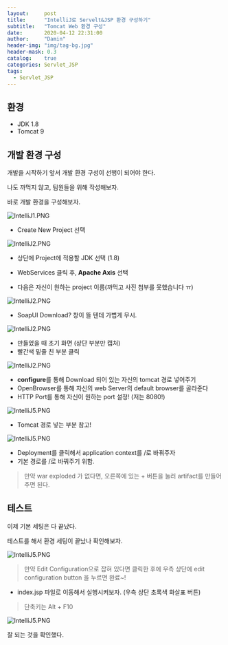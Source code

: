 ```yaml
---
layout:     post
title:      "IntelliJ로 Servelt&JSP 환경 구성하기"
subtitle:   "Tomcat Web 환경 구성"
date:       2020-04-12 22:31:00
author:     "Damin"
header-img: "img/tag-bg.jpg"
header-mask: 0.3
catalog:    true
categories: Servlet_JSP
tags:
  - Servlet_JSP
---
```


## 환경

- JDK 1.8
- Tomcat 9

## 개발 환경 구성

개발을 시작하기 앞서 개발 환경 구성이 선행이 되어야 한다.

나도 까먹지 않고, 팀원들을 위해 작성해보자.

바로 개발 환경을 구성해보자.

![IntelliJ1.PNG](/img/in-post/Servlet_JSP/IntelliJ1.PNG)

- Create New Project 선택

![IntelliJ2.PNG](/img/in-post/Servlet_JSP/IntelliJ2.PNG)

- 상단에 Project에 적용할 JDK 선택 (1.8)
- WebServices 클릭 후, **Apache Axis** 선택

- 다음은 자신이 원하는 project 이름(까먹고 사진 첨부를 못했습니다 ㅠ)

![IntelliJ2.PNG](/img/in-post/Servlet_JSP/IntelliJ3.PNG)

- SoapUI Download? 창이 뜰 텐데 가볍게 무시.

![IntelliJ2.PNG](/img/in-post/Servlet_JSP/IntelliJ4.PNG)

- 만들었을 때 초기 화면 (상단 부분만 캡처)
- 빨간색 밑줄 친 부분 클릭

![IntelliJ2.PNG](/img/in-post/Servlet_JSP/IntelliJ6.PNG)

- **configure**를 통해 Download 되어 있는 자신의 tomcat 경로 넣어주기
- OpenBrowser를 통해 자신의 web Server의 default browser를 골라준다
- HTTP Port를 통해 자신이 원하는 port 설정! (저는 8080!)

![IntelliJ5.PNG](/img/in-post/Servlet_JSP/IntelliJ5.PNG)

- Tomcat 경로 넣는 부분 참고!

![IntelliJ5.PNG](/img/in-post/Servlet_JSP/IntelliJ7.PNG)

- Deployment를 클릭해서 application context를 /로 바꿔주자
- 기본 경로를 /로 바꿔주기 위함.

> 만약 war exploded 가 없다면, 오른쪽에 있는 + 버튼을 눌러 artifact를 만들어주면 된다.

## 테스트

이제 기본 세팅은 다 끝났다.

테스트를 해서 환경 세팅이 끝났나 확인해보자.

![IntelliJ5.PNG](/img/in-post/Servlet_JSP/IntelliJ8.PNG)

> 만약 Edit Configuration으로 잡혀 있다면 클릭한 후에 우측 상단에 edit configuration button 을 누르면 완료~!

- index.jsp 파일로 이동해서 실행시켜보자. (우측 상단 초록색 화살표 버튼)

> 단축키는 Alt + F10

![IntelliJ5.PNG](/img/in-post/Servlet_JSP/IntelliJ9.PNG)

잘 되는 것을 확인했다.

<script src="https://utteranc.es/client.js" repo="damin8/blog-comment" issue-term="title" label="Comment" theme="github-light" crossorigin="anonymous" async>
</script>


